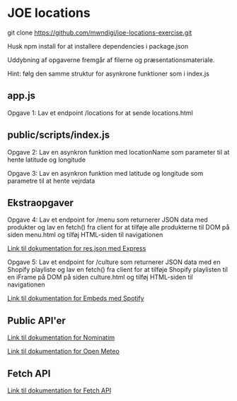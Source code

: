 # JOE locations

git clone https://github.com/mwndigi/joe-locations-exercise.git

Husk npm install for at installere dependencies i package.json

Uddybning af opgaverne fremgår af filerne og præsentationsmateriale.

Hint: følg den samme struktur for asynkrone funktioner som i index.js

## app.js 

Opgave 1: Lav et endpoint /locations for at sende locations.html

## public/scripts/index.js

Opgave 2: Lav en asynkron funktion med locationName som parameter til at hente latitude og longitude 

Opgave 3: Lav en asynkron funktion med latitude og longitude som parametre til at hente vejrdata

## Ekstraopgaver

Opgave 4: Lav et endpoint for /menu som returnerer JSON data med produkter og lav en fetch() fra client for at tilføje alle produkterne til DOM på siden menu.html og tilføj HTML-siden til navigationen

[Link til dokumentation for res.json med Express](https://expressjs.com/en/api.html#res.json)

Opgave 5: Lav et endpoint for /culture som returnerer JSON data med en Shopify playliste og lav en fetch() fra client for at tilføje Shopify playlisten til en iFrame på DOM på siden culture.html og tilføj HTML-siden til navigationen

[Link til dokumentation for Embeds med Spotify](https://developer.spotify.com/documentation/embeds)

## Public API'er

[Link til dokumentation for Nominatim](https://nominatim.org/release-docs/develop/api/Search/)

[Link til dokumentation for Open Meteo](https://open-meteo.com/en/docs)

## Fetch API

[Link til dokumentation for Fetch API](https://developer.mozilla.org/en-US/docs/Web/API/Fetch_API)
